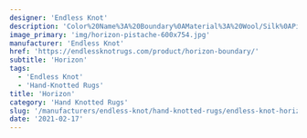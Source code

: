 ```yaml
---
designer: 'Endless Knot'
description: 'Color%20Name%3A%20Boundary%0AMaterial%3A%20Wool/Silk%0APile%3A%20CutStyle%3A%20Abstract%2C%20Modern'
image_primary: 'img/horizon-pistache-600x754.jpg'
manufacturer: 'Endless Knot'
href: 'https://endlessknotrugs.com/product/horizon-boundary/'
subtitle: 'Horizon'
tags:
  - 'Endless Knot'
  - 'Hand-Knotted Rugs'
title: 'Horizon'
category: 'Hand Knotted Rugs'
slug: '/manufacturers/endless-knot/hand-knotted-rugs/endless-knot-horizon'
date: '2021-02-17'
---
```

